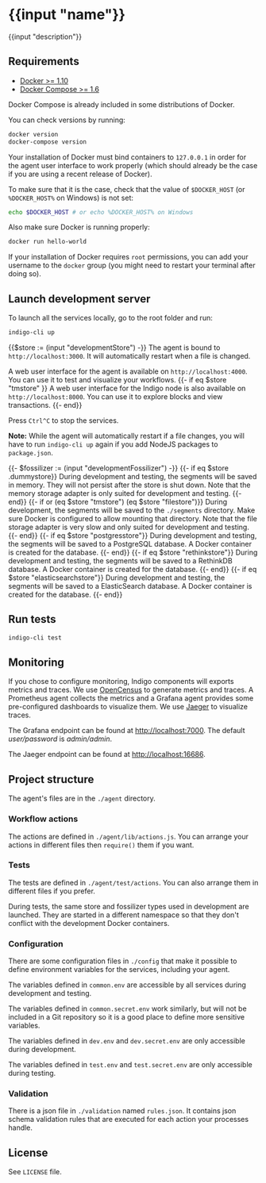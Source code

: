 # {{input "name"}}

{{input "description"}}

## Requirements

- [Docker >= 1.10](https://www.docker.com/products/docker)
- [Docker Compose >= 1.6](https://docs.docker.com/compose/install)

Docker Compose is already included in some distributions of Docker.

You can check versions by running:

```sh
docker version
docker-compose version
```

Your installation of Docker must bind containers to `127.0.0.1` in order for the
agent user interface to work properly (which should already be the case if you
are using a recent release of Docker).

To make sure that it is the case, check that the value of `$DOCKER_HOST`
(or `%DOCKER_HOST%` on Windows) is not set:

```sh
echo $DOCKER_HOST # or echo %DOCKER_HOST% on Windows
```

Also make sure Docker is running properly:

```sh
docker run hello-world
```

If your installation of Docker requires `root` permissions, you can add your
username to the `docker` group (you might need to restart your terminal after
doing so).

## Launch development server

To launch all the services locally, go to the root folder and run:

```sh
indigo-cli up
```

{{$store := (input "developmentStore") -}}
The agent is bound to `http://localhost:3000`. It will automatically restart
when a file is changed.

A web user interface for the agent is available on `http://localhost:4000`.
You can use it to test and visualize your workflows.
{{- if eq $store "tmstore" }}
A web user interface for the Indigo node is also available on
`http://localhost:8000`. You can use it to explore blocks and view transactions.
{{- end}}

Press `Ctrl^C` to stop the services.

**Note:** While the agent will automatically restart if a file changes, you will
have to run `indigo-cli up` again if you add NodeJS packages to `package.json`.

{{- $fossilizer := (input "developmentFossilizer") -}}
{{- if eq $store .dummystore}}
During development and testing, the segments will be saved in memory.
They will not persist after the store is shut down.
Note that the memory storage adapter is only suited for development and testing.
{{- end}}
{{- if or (eq $store "tmstore") (eq $store "filestore")}}
During development, the segments will be saved to the `./segments` directory.
Make sure Docker is configured to allow mounting that directory.
Note that the file storage adapter is very slow and only suited for development and
testing.
{{- end}}
{{- if eq $store "postgresstore"}}
During development and testing, the segments will be saved to a PostgreSQL database.
A Docker container is created for the database.
{{- end}}
{{- if eq $store "rethinkstore"}}
During development and testing, the segments will be saved to a RethinkDB database.
A Docker container is created for the database.
{{- end}}
{{- if eq $store "elasticsearchstore"}}
During development and testing, the segments will be saved to a ElasticSearch database.
A Docker container is created for the database.
{{- end}}

## Run tests

```sh
indigo-cli test
```

## Monitoring

If you chose to configure monitoring, Indigo components will exports metrics and traces.
We use [OpenCensus](https://opencensus.io) to generate metrics and traces.
A Prometheus agent collects the metrics and a Grafana agent provides some pre-configured dashboards to visualize them.
We use [Jaeger](https://github.com/jaegertracing/jaeger) to visualize traces.

The Grafana endpoint can be found at [http://localhost:7000](http://localhost:7000).
The default _user/password_ is _admin/admin_.

The Jaeger endpoint can be found at [http://localhost:16686](http://localhost:16686).

## Project structure

The agent's files are in the `./agent` directory.

### Workflow actions

The actions are defined in `./agent/lib/actions.js`.
You can arrange your actions in different files then `require()` them if you
want.

### Tests

The tests are defined in `./agent/test/actions`. You can also arrange them in
different files if you prefer.

During tests, the same store and fossilizer types used in development are
launched. They are started in a different namespace so that they don't conflict
with the development Docker containers.

### Configuration

There are some configuration files in `./config` that make it possible to define
environment variables for the services, including your agent.

The variables defined in `common.env` are accessible by all services during
development and testing.

The variables defined in `common.secret.env` work similarly, but will not be
included in a Git repository so it is a good place to define more sensitive
variables.

The variables defined in `dev.env` and `dev.secret.env` are only accessible
during development.

The variables defined in `test.env` and `test.secret.env` are only accessible
during testing.

### Validation

There is a json file in `./validation` named `rules.json`.
It contains json schema validation rules that are executed for each action your processes handle.

## License

See `LICENSE` file.
